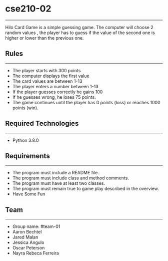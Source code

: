 # cse210-02
---
Hilo Card Game is a simple guessing game. The computer will choose 2 random values , the player has to guess if the value of the second one is higher or lower than the previous one.

## Rules
---
- The player starts with 300 points 
- The computer displays the first value
- The card values are between 1-13
- The player enters a number between 1-13
- If the player guesses correctly he gains 100
- If he guesses wrong, he loses 75 points. 
- The game continues until the player has 0 points (loss) or reaches 1000 points (win).

## Required Technologies
---
- Python 3.8.0

## Requirements
---
- The program must include a README file.
- The program must include class and method comments.
- The program must have at least two classes.
- The program must remain true to game play described in the overview.
- Have Some Fun

## Team
---
- Group name: #team-01
- Aaron Bechtel
- Jared Malan
- Jessica Angulo
- Oscar Peterson
- Nayra Rebeca Ferreira
